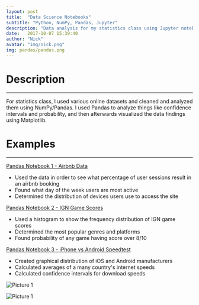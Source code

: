 ```yaml
---
layout: post
title:  "Data Science Notebooks"
subtitle: "Python, NumPy, Pandas, Jupyter"
description: "Data analysis for my statistics class using Jupyter notebooks."
date:   2017-10-07 15:39:40
author: "Nick"
avatar: "img/nick.png"
img: pandas/pandas.png
---
```


# Description
--------------

For statistics class, I used various online datasets and cleaned and analyzed them using NumPy/Pandas. I used Pandas to analyze things like confidence intervals and probability, and then afterwards visualized the data findings using Matplotlib.


# Examples
--------------

[Pandas Notebook 1 - Airbnb Data](https://github.com/nighthawk469/A1_statistics_ipython/blob/master/A1%20Airbnb%20Data.ipynb)

- Used the data in order to see what percentage of user sessions result in an airbnb booking
- Found what day of the week users are most active
- Determined the distribution of devices users use to access the site

[Pandas Notebook 2 - IGN Game Scores](https://github.com/nighthawk469/A2-statistics-ign-game-data/blob/master/A2%20IGN%20Game%20Data.ipynb)

- Used a histogram to show the frequency distribution of IGN game scores
- Determined the most popular genres and platforms
- Found probability of any game having score over 8/10

[Pandas Notebook 3 - iPhone vs Android Speedtest](https://github.com/nighthawk469/A5-statistics-phone-speed/blob/master/A5.ipynb)

- Created graphical distribution of iOS and Android manufacturers
- Calculated averages of a many country's internet speeds
- Calculated confidence intervals for download speeds


![Picture 1]({{site.baseurl}}/assets/img/pandas/pandas1.png)

![Picture 1]({{site.baseurl}}/assets/img/pandas/pandas2.png)








